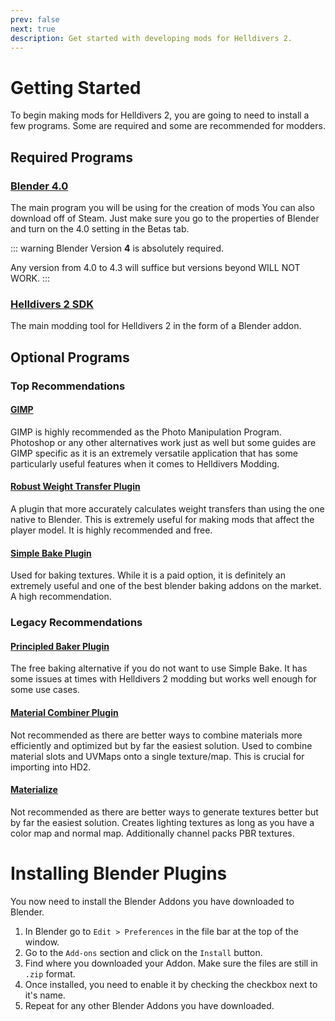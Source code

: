 ```yaml
---
prev: false
next: true
description: Get started with developing mods for Helldivers 2.
---
```


# Getting Started

To begin making mods for Helldivers 2, you are going to need to install a few programs. Some are required and some are recommended for modders.



## Required Programs

### [Blender 4.0](https://www.blender.org/download/previous-versions/)
The main program you will be using for the creation of mods
You can also download off of Steam. Just make sure you go to the properties of Blender and turn on the 4.0 setting in the Betas tab.

::: warning
Blender Version **4** is absolutely required. 

Any version from 4.0 to 4.3 will suffice but versions beyond WILL NOT WORK.
:::

### [Helldivers 2 SDK](https://github.com/Boxofbiscuits97/HD2SDK-CommunityEdition/releases/latest)
The main modding tool for Helldivers 2 in the form of a Blender addon.



## Optional Programs


### Top Recommendations

#### [GIMP](https://www.gimp.org) 
GIMP is highly recommended as the Photo Manipulation Program. Photoshop or any other alternatives work just as well but some guides are GIMP specific as it is an extremely versatile application that has some particularly useful features when it comes to Helldivers Modding.

#### [Robust Weight Transfer Plugin](https://jinxxy.com/SentFromSpaceVR/robust-weight-transfer)
A plugin that more accurately calculates weight transfers than using the one native to Blender. This is extremely useful for making mods that affect the player model. It is highly recommended and free.

#### [Simple Bake Plugin](https://superhivemarket.com/products/simplebake---simple-pbr-and-other-baking-in-blender-2)
Used for baking textures. While it is a paid option, it is definitely an extremely useful and one of the best blender baking addons on the market. A high recommendation.


### Legacy Recommendations

#### [Principled Baker Plugin](https://github.com/danielenger/Principled-Baker)
The free baking alternative if you do not want to use Simple Bake. It has some issues at times with Helldivers 2 modding but works well enough for some use cases.

#### [Material Combiner Plugin](https://github.com/Grim-es/material-combiner-addon)
Not recommended as there are better ways to combine materials more efficiently and optimized but by far the easiest solution. Used to combine material slots and UVMaps onto a single texture/map. This is crucial for importing into HD2.

#### [Materialize](https://boundingboxsoftware.com/materialize/downloads.php)
Not recommended as there are better ways to generate textures better but by far the easiest solution. Creates lighting textures as long as you have a color map and normal map. Additionally channel packs PBR textures.



# Installing Blender Plugins

You now need to install the Blender Addons you have downloaded to Blender.

1. In Blender go to `Edit > Preferences` in the file bar at the top of the window.
2. Go to the `Add-ons` section and click on the `Install` button.
3. Find where you downloaded your Addon. Make sure the files are still in `.zip` format.
4. Once installed, you need to enable it by checking the checkbox next to it's name.
5. Repeat for any other Blender Addons you have downloaded. 